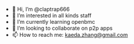 - 👋 Hi, I’m @claptrap666
- 👀 I’m interested in all kinds staff
- 🌱 I’m currently learning openbmc
- 💞️ I’m looking to collaborate on p2p apps
- 📫 How to reach me: kaeda.zhang@gmail.com

<!---
claptrap666/claptrap666 is a ✨ special ✨ repository because its `README.md` (this file) appears on your GitHub profile.
You can click the Preview link to take a look at your changes.
--->
